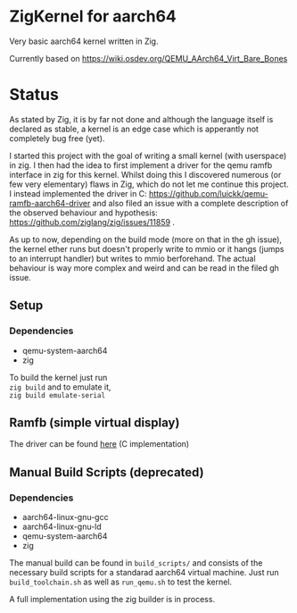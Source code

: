 # ZigKernel for aarch64
Very basic aarch64 kernel written in Zig.

Currently based on https://wiki.osdev.org/QEMU_AArch64_Virt_Bare_Bones

# Status

As stated by Zig, it is by far not done and although the language itself is declared as stable, a kernel is an edge case which is apperantly not completely bug free (yet).

I started this project with the goal of writing a small kernel (with userspace) in zig. I then had the idea to first implement a driver for the qemu ramfb interface in zig for this kernel.
Whilst doing this I discovered numerous (or few very elementary) flaws in Zig, which do not let me continue this project. 
I instead implemented the driver in C: https://github.com/luickk/qemu-ramfb-aarch64-driver and also filed an issue with a complete description of the observed behaviour and hypothesis: https://github.com/ziglang/zig/issues/11859 .

As up to now, depending on the build mode (more on that in the gh issue), the kernel ether runs but doesn't properly write to mmio or it hangs (jumps to an interrupt handler) but writes to mmio berforehand. The actual behaviour is way more complex and weird and can be read in the filed gh issue. 

## Setup

### Dependencies

- qemu-system-aarch64
- zig

To build the kernel just run </br>
`zig build` and to emulate it,</br>
`zig build emulate-serial`

## Ramfb (simple virtual display)

The driver can be found [here](https://github.com/luickk/qemu-ramfb-aarch64-driver) (C implementation)

## Manual Build Scripts (deprecated)

### Dependencies
- aarch64-linux-gnu-gcc
- aarch64-linux-gnu-ld
- qemu-system-aarch64
- zig

The manual build can be found in `build_scripts/` and consists of the necessary build scripts for a standarad aarch64 virtual machine. Just run `build_toolchain.sh` as well as `run_qemu.sh` to test the kernel.

A full implementation using the zig builder is in process.